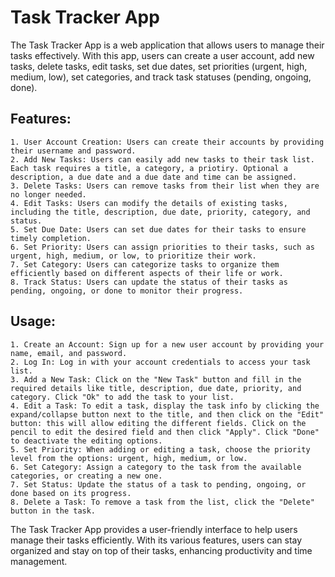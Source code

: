 # Task Tracker App

The Task Tracker App is a web application that allows users to manage their tasks effectively. With this app, users can create a user account, add new tasks, delete tasks, edit tasks, set due dates, set priorities (urgent, high, medium, low), set categories, and track task statuses (pending, ongoing, done).

## Features:

    1. User Account Creation: Users can create their accounts by providing their username and password.
    2. Add New Tasks: Users can easily add new tasks to their task list. Each task requires a title, a category, a priotiry. Optional a description, a due date and a due date and time can be assigned.
    3. Delete Tasks: Users can remove tasks from their list when they are no longer needed.
    4. Edit Tasks: Users can modify the details of existing tasks, including the title, description, due date, priority, category, and status.
    5. Set Due Date: Users can set due dates for their tasks to ensure timely completion.
    6. Set Priority: Users can assign priorities to their tasks, such as urgent, high, medium, or low, to prioritize their work.
    7. Set Category: Users can categorize tasks to organize them efficiently based on different aspects of their life or work.
    8. Track Status: Users can update the status of their tasks as pending, ongoing, or done to monitor their progress.

## Usage:

    1. Create an Account: Sign up for a new user account by providing your name, email, and password.
    2. Log In: Log in with your account credentials to access your task list.
    3. Add a New Task: Click on the "New Task" button and fill in the required details like title, description, due date, priority, and category. Click "Ok" to add the task to your list.
    4. Edit a Task: To edit a task, display the task info by clicking the expand/collapse button next to the title, and then click on the "Edit" button: this will allow editing the different fields. Click on the  pencil to edit the desired field and then click "Apply". Click "Done" to deactivate the editing options.
    5. Set Priority: When adding or editing a task, choose the priority level from the options: urgent, high, medium, or low.
    6. Set Category: Assign a category to the task from the available categories, or creating a new one.
    7. Set Status: Update the status of a task to pending, ongoing, or done based on its progress.
    8. Delete a Task: To remove a task from the list, click the "Delete" button in the task.

The Task Tracker App provides a user-friendly interface to help users manage their tasks efficiently. With its various features, users can stay organized and stay on top of their tasks, enhancing productivity and time management.
